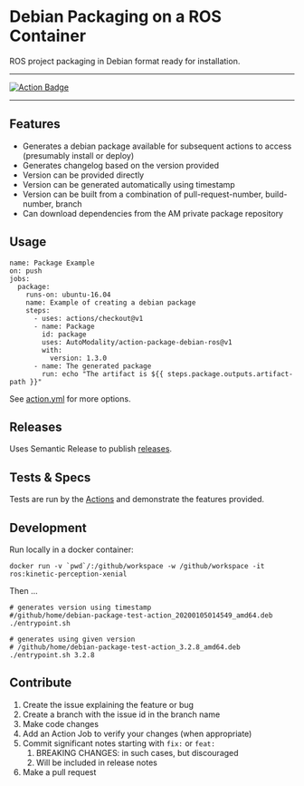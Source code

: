 # Debian Packaging on a ROS Container
ROS project packaging in Debian format ready for installation.

---

[
![Action Badge](https://github.com/AutoModality/action-package-debian-ros/workflows/Validate%20Packaging/badge.svg)](https://github.com/AutoModality/action-package-debian-ros/actions)

---

## Features
* Generates a debian package available for subsequent actions to access (presumably install or deploy)
* Generates changelog based on the version provided
* Version can be provided directly
* Version can be generated automatically using timestamp
* Version can be built from a combination of pull-request-number, build-number, branch
* Can download dependencies from the AM private package repository

## Usage

```
name: Package Example
on: push
jobs:
  package:
    runs-on: ubuntu-16.04
    name: Example of creating a debian package
    steps:
      - uses: actions/checkout@v1
      - name: Package
        id: package
        uses: AutoModality/action-package-debian-ros@v1
        with:
          version: 1.3.0
      - name: The generated package
        run: echo "The artifact is ${{ steps.package.outputs.artifact-path }}"
```

See [action.yml](action.yml) for more options. 

## Releases

Uses Semantic Release to publish [releases](https://github.com/AutoModality/action-package-debian-ros/releases).


## Tests & Specs

Tests are run by the [Actions](https://github.com/AutoModality/action-package-debian-ros/actions) and demonstrate the features provided. 

## Development

Run locally in a docker container:

```
docker run -v `pwd`/:/github/workspace -w /github/workspace -it ros:kinetic-perception-xenial
```

Then ...

```
# generates version using timestamp
#/github/home/debian-package-test-action_20200105014549_amd64.deb
./entrypoint.sh  

# generates using given version
# /github/home/debian-package-test-action_3.2.8_amd64.deb
./entrypoint.sh 3.2.8 
```

## Contribute 

1. Create the issue explaining the feature or bug
1. Create a branch with the issue id in the branch name
1. Make code changes
1. Add an Action Job to verify your changes (when appropriate)
1. Commit significant notes starting with `fix:` or `feat:`
    1. BREAKING CHANGES: in such cases, but discouraged 
    1. Will be included in release notes
1. Make a pull request